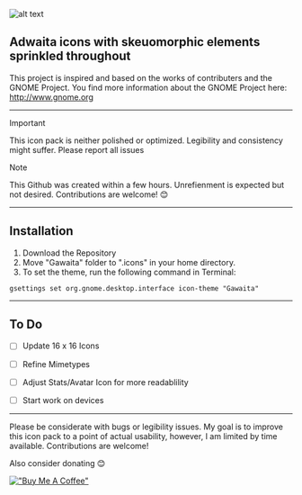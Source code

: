 
![alt text](https://github.com/Garlus/gawaita/blob/main/src/cover.png "Cover Art")

Adwaita icons with skeuomorphic elements sprinkled throughout
---

This project is inspired and based on the works of contributers and the GNOME Project. 
You find more information about the GNOME Project here: http://www.gnome.org

---

> [!IMPORTANT]
> This icon pack is neither polished or optimized.
> Legibility and consistency might suffer. Please report all issues

> [!NOTE]
> This Github was created within a few hours. Unrefienment is expected but not desired. 
> Contributions are welcome! :blush:

---
## Installation 
1. Download the Repository 
2. Move "Gawaita" folder to ".icons" in your home directory.
3. To set the theme, run the following command in Terminal:

```
gsettings set org.gnome.desktop.interface icon-theme "Gawaita"
```

---

## To Do
- [ ] Update 16 x 16 Icons
- [ ] Refine Mimetypes
- [ ] Adjust Stats/Avatar Icon for more readablility
- [ ] Start work on devices


---

Please be considerate with bugs or legibility issues. 
My goal is to improve this icon pack to a point of actual usability, however, I am limited by time available.
Contributions are welcome! 

Also consider donating :blush:

[!["Buy Me A Coffee"](https://www.buymeacoffee.com/assets/img/custom_images/orange_img.png)](https://www.coff.ee/garlicus)

